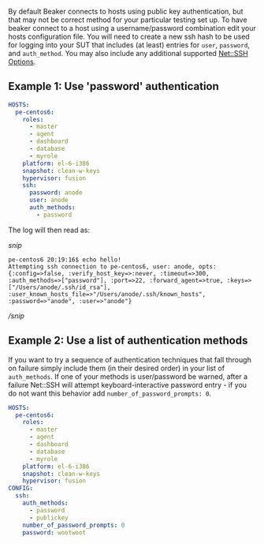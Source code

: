 By default Beaker connects to hosts using public key authentication, but that may not be correct method for your particular testing set up. To have beaker connect to a host using a username/password combination edit your hosts configuration file. You will need to create a new ssh hash to be used for logging into your SUT that includes (at least) entries for `user`, `password`, and `auth_method`. You may also include any additional supported [Net::SSH Options](http://net-ssh.github.io/ssh/v1/chapter-2.html#s3).

## Example 1: Use 'password' authentication

```yaml
HOSTS:
  pe-centos6:
    roles:
      - master
      - agent
      - dashboard
      - database
      - myrole
    platform: el-6-i386
    snapshot: clean-w-keys
    hypervisor: fusion
    ssh:
      password: anode
      user: anode
      auth_methods:
        - password
```

The log will then read as:

_snip_
```
pe-centos6 20:19:16$ echo hello!
Attempting ssh connection to pe-centos6, user: anode, opts: {:config=>false, :verify_host_key=>:never, :timeout=>300, :auth_methods=>["password"], :port=>22, :forward_agent=>true, :keys=>["/Users/anode/.ssh/id_rsa"], :user_known_hosts_file=>"/Users/anode/.ssh/known_hosts", :password=>"anode", :user=>"anode"}
```
_/snip_

## Example 2: Use a list of authentication methods

If you want to try a sequence of authentication techniques that fall through on failure simply include them (in their desired order) in your list of `auth_methods`. If one of your methods is user/password be warned, after a failure Net::SSH will attempt keyboard-interactive password entry - if you do not want this behavior add `number_of_password_prompts: 0`.

```yaml
HOSTS:
  pe-centos6:
    roles:
      - master
      - agent
      - dashboard
      - database
      - myrole
    platform: el-6-i386
    snapshot: clean-w-keys
    hypervisor: fusion
CONFIG:
  ssh:
    auth_methods:
      - password
      - publickey
    number_of_password_prompts: 0
    password: wootwoot
```
